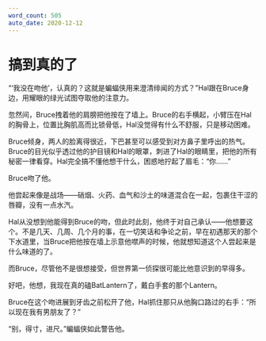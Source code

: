 ```yaml
---
word_count: 505
auto_date: 2020-12-12
---
```


# 搞到真的了

“‘我没在吻他’，认真的？这就是蝙蝠侠用来澄清绯闻的方式？”Hal跟在Bruce身边，用耀眼的绿光试图夺取他的注意力。

忽然间，Bruce拽着他的肩膀把他按在了墙上。Bruce的右手横起，小臂压在Hal的胸骨上，位置比胸肌高而比锁骨低，Hal没觉得有什么不舒服，只是移动困难。

Bruce倾身，两人的脸离得很近，下巴甚至可以感受到对方鼻子里呼出的热气。Bruce的目光似乎透过他的护目镜和Hal的眼罩，刺进了Hal的眼睛里，把他的所有秘密一律看穿。Hal完全搞不懂他想干什么，困惑地拧起了眉毛：“你……”

Bruce吻了他。

他尝起来像是战场——硝烟、火药、血气和沙土的味道混合在一起，包裹住干涩的唇瓣，没有一点水汽。

Hal从没想到他能得到Bruce的吻，但此时此刻，他终于对自己承认——他想要这个。不是几天、几周、几个月的事，在一切笑话和争论之前，早在初遇那天的那个下水道里，当Bruce把他按在墙上示意他噤声的时候，他就想知道这个人尝起来是什么味道的了。

而Bruce，尽管他不是很想接受，但世界第一侦探很可能比他意识到的早得多。

好吧，他想，我现在真的磕BatLantern了，戴白手套的那个Lantern。

Bruce在这个吻进展到牙齿之前松开了他，Hal抓住那只从他胸口路过的右手：“所以现在我有男朋友了？”

“别，得寸，进尺。”蝙蝠侠如此警告他。
